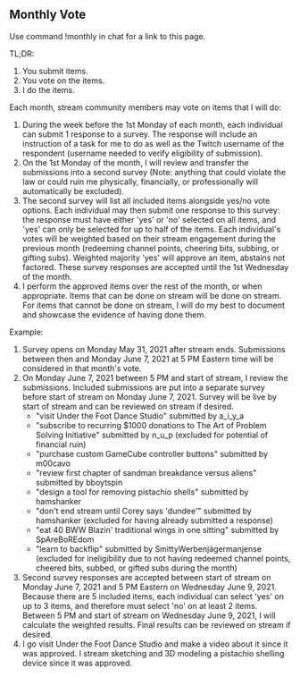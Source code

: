 ## Monthly Vote

Use command !monthly in chat for a link to this page.

TL;DR:
1. You submit items.
2. You vote on the items.
3. I do the items.

Each month, stream community members may vote on items that I will do:
1. During the week before the 1st Monday of each month, each individual can submit 1 response to a survey. The response will include an instruction of a task for me to do as well as the Twitch username of the respondent (username needed to verify eligibility of submission).
2. On the 1st Monday of the month, I will review and transfer the submissions into a second survey (Note: anything that could violate the law or could ruin me physically, financially, or professionally will automatically be excluded).
3. The second survey will list all included items alongside yes/no vote options. Each individual may then submit one response to this survey: the response must have either 'yes' or 'no' selected on all items, and 'yes' can only be selected for up to half of the items. Each individual's votes will be weighted based on their stream engagement during the previous month (redeeming channel points, cheering bits, subbing, or gifting subs). Weighted majority 'yes' will approve an item, abstains not factored. These survey responses are accepted until the 1st Wednesday of the month.
4. I perform the approved items over the rest of the month, or when appropriate. Items that can be done on stream will be done on stream. For items that cannot be done on stream, I will do my best to document and showcase the evidence of having done them.

Example:
1. Survey opens on Monday May 31, 2021 after stream ends. Submissions between then and Monday June 7, 2021 at 5 PM Eastern time will be considered in that month's vote.
2. On Monday June 7, 2021 between 5 PM and start of stream, I review the submissions. Included submissions are put into a separate survey before start of stream on Monday June 7, 2021. Survey will be live by start of stream and can be reviewed on stream if desired.
    - "visit Under the Foot Dance Studio" submitted by a_i_y_a
    - "subscribe to recurring $1000 donations to The Art of Problem Solving Initiative" submitted by n_u_p (excluded for potential of financial ruin)
    - "purchase custom GameCube controller buttons" submitted by m00cavo
    - "review first chapter of sandman breakdance versus aliens" submitted by bboytspin
    - "design a tool for removing pistachio shells" submitted by hamshanker
    - "don't end stream until Corey says 'dundee'" submitted by hamshanker (excluded for having already submitted a response)
    - "eat 40 BWW Blazin' traditional wings in one sitting" submitted by SpAreBoREdom
    - "learn to backflip" submitted by SmittyWerbenjägermanjense (excluded for ineligibility due to not having redeemed channel points, cheered bits, subbed, or gifted subs during the month)
3. Second survey responses are accepted between start of stream on Monday June 7, 2021 and 5 PM Eastern on Wednesday June 9, 2021. Because there are 5 included items, each individual can select 'yes' on up to 3 items, and therefore must select 'no' on at least 2 items. Between 5 PM and start of stream on Wednesday June 9, 2021, I will calculate the weighted results. Final results can be reviewed on stream if desired.
4. I go visit Under the Foot Dance Studio and make a video about it since it was approved. I stream sketching and 3D modeling a pistachio shelling device since it was approved.

